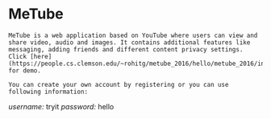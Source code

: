 # MeTube
	MeTube is a web application based on YouTube where users can view and share video, audio and images. It	contains additional features like messaging, adding friends and different content privacy settings. Click [here](https://people.cs.clemson.edu/~rohitg/metube_2016/hello/metube_2016/index.php) for demo.
	
	You can create your own account by registering or you can use following information:
	
  *username:* tryit 
  *password:* hello
